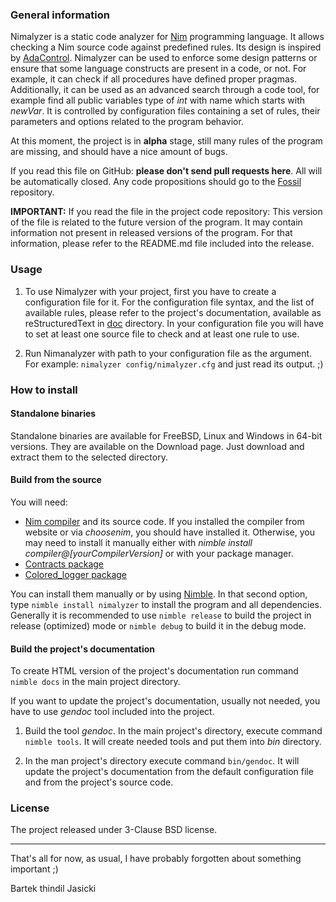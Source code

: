 ### General information

Nimalyzer is a static code analyzer for [Nim](https://github.com/nim-lang/Nim)
programming language. It allows checking a Nim source code against predefined
rules. Its design is inspired by [AdaControl](https://www.adalog.fr/en/adacontrol.html).
Nimalyzer can be used to enforce some design patterns or ensure that some
language constructs are present in a code, or not. For example, it can check if
all procedures have defined proper pragmas. Additionally, it can be used as an
advanced search through a code tool, for example find all public variables type
of *int* with name which starts with *newVar*. It is controlled by
configuration files containing a set of rules, their parameters and options
related to the program behavior.

At this moment, the project is in **alpha** stage, still many rules of the
program are missing, and should have a nice amount of bugs.

If you read this file on GitHub: **please don't send pull requests here**. All will
be automatically closed. Any code propositions should go to the
[Fossil](https://www.laeran.pl.eu.org/repositories/nimalyzer) repository.

**IMPORTANT:** If you read the file in the project code repository: This
version of the file is related to the future version of the program. It may
contain information not present in released versions of the program. For
that information, please refer to the README.md file included into the release.

### Usage

1. To use Nimalyzer with your project, first you have to create a configuration
   file for it. For the configuration file syntax, and the list of available
   rules, please refer to the project's documentation, available as
   reStructuredText in [doc](doc) directory. In your configuration file you
   will have to set at least one source file to check and at least one rule to
   use.

2. Run Nimanalyzer with path to your configuration file as the argument. For example:
   `nimalyzer config/nimalyzer.cfg` and just read its output. ;)

### How to install

#### Standalone binaries

Standalone binaries are available for FreeBSD, Linux and Windows in 64-bit
versions. They are available on the Download page. Just download and extract
them to the selected directory.

#### Build from the source

You will need:

* [Nim compiler](https://nim-lang.org/install.html) and its source code. If you
  installed the compiler from website or via *choosenim*, you should have installed
  it. Otherwise, you may need to install it manually either with *nimble install
  compiler@[yourCompilerVersion]* or with your package manager.
* [Contracts package](https://github.com/Udiknedormin/NimContracts)
* [Colored_logger package](https://github.com/4zv4l/colored_logger)

You can install them manually or by using [Nimble](https://github.com/nim-lang/nimble).
In that second option, type `nimble install nimalyzer` to install the program
and all dependencies. Generally it is recommended to use `nimble release` to
build the project in release (optimized) mode or `nimble debug` to build it
in the debug mode.

#### Build the project's documentation

To create HTML version of the project's documentation run command `nimble docs`
in the main project directory.

If you want to update the project's documentation, usually not needed, you have
to use *gendoc* tool included into the project.

1. Build the tool *gendoc*. In the main project's directory, execute command
   `nimble tools`. It will create needed tools and put them into *bin*
   directory.

2. In the man project's directory execute command `bin/gendoc`. It will update
   the project's documentation from the default configuration file and from the
   project's source code.

### License

The project released under 3-Clause BSD license.

---
That's all for now, as usual, I have probably forgotten about something important ;)

Bartek thindil Jasicki
